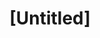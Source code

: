 ---
pid: ch404
title: "[Untitled]"
location_transcription: 
coordinates: "[-75.164519558881, 39.952467545782]"
zipcode: 
gen_neighborhood: 
neighborhood: 
outside_phl: 
age: 
age_range: 
instagram: 
image_file_name: ch_404.jpg
proposal_transcription: |-
  Car Show
  Skate Park
  Hay Ride
topic: 
topic_summary: 
type: 
keywords_other: 
credit: 
image_labels: 
twitter: 
facebook: 
permalink: "/monuments/ch404/"
layout: item-page
---